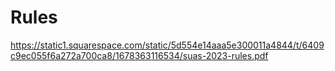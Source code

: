 # Rules
https://static1.squarespace.com/static/5d554e14aaa5e300011a4844/t/6409c9ec055f6a272a700ca8/1678363116534/suas-2023-rules.pdf
